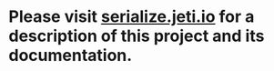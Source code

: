 # Please visit [serialize.jeti.io](http://serialize.jeti.io/) for a description of this project and its documentation.
